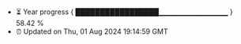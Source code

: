 - ⏳ Year progress { █████████████████▁▁▁▁▁▁▁▁▁▁▁▁▁ } 58.42 %
- ⏰ Updated on Thu, 01 Aug 2024 19:14:59 GMT


